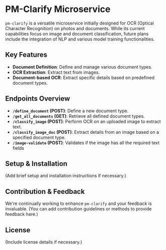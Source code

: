 # PM-Clarify Microservice

`pm-clarify` is a versatile microservice initially designed for OCR (Optical Character Recognition) on photos and documents. While its current capabilities focus on image and document classification, future plans include the integration of NLP and various model training functionalities.

## Key Features

- **Document Definition**: Define and manage various document types.
- **OCR Extraction**: Extract text from images.
- **Document-based OCR**: Extract specific details based on predefined document types.

## Endpoints Overview

- **`/define_document` (POST)**: Define a new document type.
- **`/get_all_documents` (GET)**: Retrieve all defined document types.
- **`/classify_image` (POST)**: Perform OCR on an uploaded image to extract text.
- **`/classify_image_doc` (POST)**: Extract details from an image based on a specified document type.
- **`/image-validate` (POST)**: Validates if the image has all the required text fields

## Setup & Installation

(Add brief setup and installation instructions if necessary.)

## Contribution & Feedback

We're continually working to enhance `pm-clarify` and your feedback is invaluable. (You can add contribution guidelines or methods to provide feedback here.)

## License

(Include license details if necessary.)
